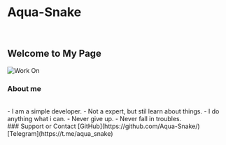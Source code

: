 <h1>Aqua-Snake</h1>
<br>
<h2>Welcome to My Page </h2>


![Work On](https://i.ibb.co/jf9Tkq6/logo.jpg)
</a>


### About me 
<br>
- I am a simple developer.
- Not a expert, but stil learn about things.
- I do anything what i can.
- Never give up.
- Never fall in troubles.

 <br>
### Support or Contact
[GitHub](https://github.com/Aqua-Snake/)
[Telegram](https://t.me/aqua_snake)
